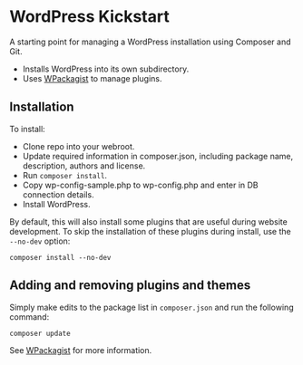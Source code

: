 # WordPress Kickstart

A starting point for managing a WordPress installation using Composer and Git.

* Installs WordPress into its own subdirectory.
* Uses [WPackagist](http://wpackagist.org/) to manage plugins.

## Installation

To install:

* Clone repo into your webroot.
* Update required information in composer.json, including package name, description, authors and license.
* Run `composer install`.
* Copy wp-config-sample.php to wp-config.php and enter in DB connection details.
* Install WordPress.

By default, this will also install some plugins that are useful during website development. To skip the installation of these plugins during install, use the `--no-dev` option:

`composer install --no-dev`

## Adding and removing plugins and themes

Simply make edits to the package list in `composer.json` and run the following command:

`composer update`

See [WPackagist](http://wpackagist.org/) for more information.
